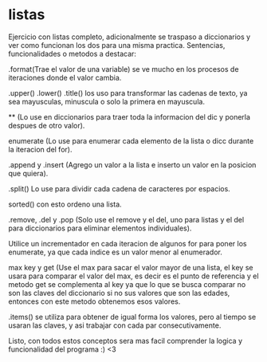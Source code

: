# listas
Ejercicio con listas completo, adicionalmente se traspaso a diccionarios y ver como funcionan los dos para una misma practica.
Sentencias, funcionalidades o metodos a destacar:


.format(Trae el valor de una variable) se ve mucho en los procesos de iteraciones donde el valor cambia.

.upper() .lower() .title() los uso para transformar las cadenas de texto, ya sea mayusculas, minuscula o solo la primera en mayuscula.

** (Lo use en diccionarios para traer toda la informacion del dic y ponerla despues de otro valor).

enumerate (Lo use para enumerar cada elemento de la lista o dicc durante la iteracion del for).

.append y .insert (Agrego un valor a la lista e inserto un valor en la posicion que quiera).

.split() Lo use para dividir cada cadena de caracteres por espacios.

sorted() con esto ordeno una lista.

.remove, .del y .pop (Solo use el remove y el del, uno para listas y el del para diccionarios para eliminar elementos individuales).

Utilice un incrementador en cada iteracion de algunos for para poner los enumerate, ya que cada indice es un valor menor al enumerador.

max key y get (Use el max para sacar el valor mayor de una lista, el key se usara para comparar el valor del max, es decir es el punto de referencia y el metodo get se complementa 
al key ya que lo que se busca comparar no son las claves del diccionario si no sus valores que son las edades, entonces con este metodo obtenemos esos valores.

.items() se utiliza para obtener de igual forma los valores, pero al tiempo se usaran las claves, y asi trabajar con cada par consecutivamente.



Listo, con todos estos conceptos sera mas facil comprender la logica y funcionalidad del programa :) <3

